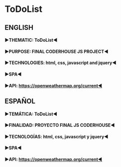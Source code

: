 # ToDoList

## ENGLISH󠁮󠁧󠁿
#### ▶️THEMATIC: ToDoList◀️
#### ▶️PURPOSE: FINAL CODERHOUSE JS PROJECT◀️
#### ▶️TECHNOLOGIES: html, css, javascript and jquery◀️
#### ▶️SPA◀️
#### ▶️API: https://openweathermap.org/current◀️

## ESPAÑOL
#### ▶️TEMÁTICA: ToDoList◀️
#### ▶️FINALIDAD: PROYECTO FINAL JS CODERHOUSE◀️
#### ▶️TECNOLOGÍAS: html, css, javascript y jquery◀️
#### ▶️SPA◀️
#### ▶️API: https://openweathermap.org/current◀️

